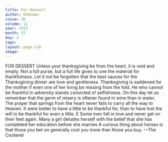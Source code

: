 ```yaml
---
title: For Dessert
author: Unknown
issue: 26
volume: 11
year: 1913
month: 37
day: 2
tags:
layout: page.njk
image:
---
```

FOR DESSERT    Unless your thanksgiving be from the heart, it is void and empty. Not a full purse, but a full life gives to one the material for thankfulness. Let it not be forgotten that the best sauces for the Thanksgiving dinner are love and gentleness. Thanksgiving is saddened for the mother if even one of her living be missing from the fold. He who cannot be thankful in adversity stands convicted of selfishness. On this day let us remember that the germ of misery is oftener found in wine than in water, The prayer that springs from the heart never fails to carry all the way to Heaven. It were better to have a little to be thankful for, than to have lost the will to be thankful for even a little. E Some men fall in love and never get on their feet again. Many a girl deludes herself with the belief that she has completed her education before she marries A curious thing about horses is that those you bet on generally cost you more than those you buy. —The Cockerel 




